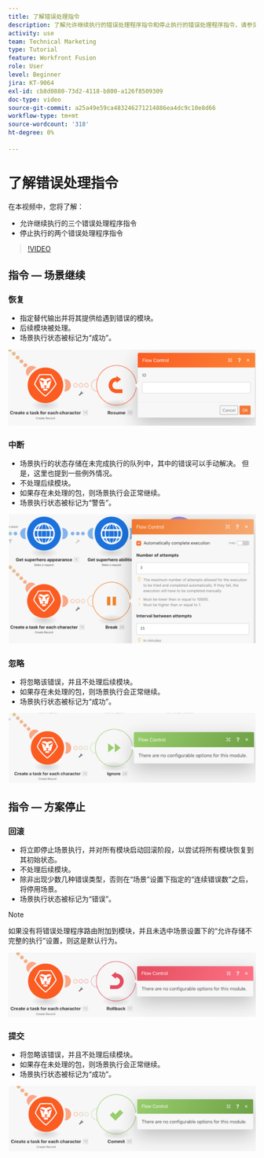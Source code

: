 ```yaml
---
title: 了解错误处理指令
description: 了解允许继续执行的错误处理程序指令和停止执行的错误处理程序指令，请参见 [!DNL Adobe Workfront Fusion].
activity: use
team: Technical Marketing
type: Tutorial
feature: Workfront Fusion
role: User
level: Beginner
jira: KT-9064
exl-id: cb8d0880-73d2-4118-b800-a126f8509309
doc-type: video
source-git-commit: a25a49e59ca483246271214886ea4dc9c10e8d66
workflow-type: tm+mt
source-wordcount: '318'
ht-degree: 0%

---
```


# 了解错误处理指令

在本视频中，您将了解：

* 允许继续执行的三个错误处理程序指令
* 停止执行的两个错误处理程序指令

>[!VIDEO](https://video.tv.adobe.com/v/335305/?quality=12&learn=on)

## 指令 — 场景继续

### 恢复

* 指定替代输出并将其提供给遇到错误的模块。
* 后续模块被处理。
* 场景执行状态被标记为“成功”。

![恢复指令的图像](assets/troubleshooting-and-error-handling-2.png)

### 中断

* 场景执行的状态存储在未完成执行的队列中，其中的错误可以手动解决。 但是，这里也提到一些例外情况。
* 不处理后续模块。
* 如果存在未处理的包，则场景执行会正常继续。
* 场景执行状态被标记为“警告”。

![Break指令的图像](assets/troubleshooting-and-error-handling-3.png)

### 忽略

* 将忽略该错误，并且不处理后续模块。
* 如果存在未处理的包，则场景执行会正常继续。
* 场景执行状态被标记为“成功”。

![Ignore指令图像](assets/troubleshooting-and-error-handling-4.png)

## 指令 — 方案停止

### 回滚

* 将立即停止场景执行，并对所有模块启动回滚阶段，以尝试将所有模块恢复到其初始状态。
* 不处理后续模块。
* 除非出现少数几种错误类型，否则在“场景”设置下指定的“连续错误数”之后，将停用场景。
* 场景执行状态被标记为“错误”。

>[!NOTE]
>
>如果没有将错误处理程序路由附加到模块，并且未选中场景设置下的“允许存储不完整的执行”设置，则这是默认行为。

![回退指令的图像](assets/troubleshooting-and-error-handling-5.png)

### 提交

* 将忽略该错误，并且不处理后续模块。
* 如果存在未处理的包，则场景执行会正常继续。
* 场景执行状态被标记为“成功”。

![Commit指令图像](assets/troubleshooting-and-error-handling-6.png)
